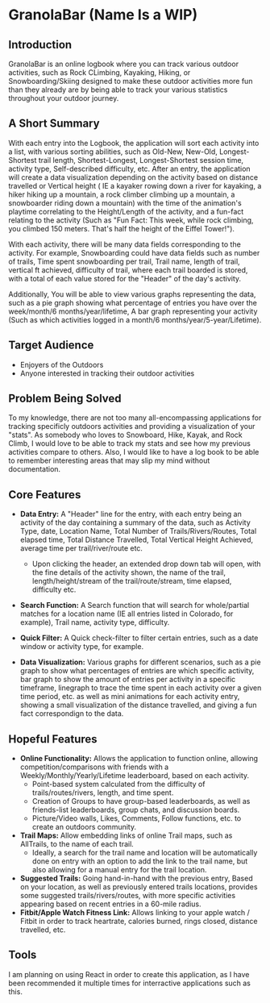 # GranolaBar (Name Is a WIP)

## Introduction

GranolaBar is an online logbook where you can track various outdoor activities, such as Rock CLimbing, Kayaking, Hiking, or Snowboarding/Skiing designed to make these outdoor activities more fun than they already are by being able to track your various statistics throughout your outdoor journey.

## A Short Summary

With each entry into the Logbook, the application will sort each activity into a list, with various sorting abilities, such as Old-New, New-Old, Longest-Shortest trail length, Shortest-Longest, Longest-Shortest session time, activity type, Self-described difficulty, etc. After an entry, the application will create a data visualization depending on the activity based on distance travelled or Vertical height ( IE a kayaker rowing down a river for kayaking, a hiker hiking up a mountain, a rock climber climbing up a mountain, a snowboarder riding down a mountain) with the time of the animation's playtime correlating to the Height/Length of the activity, and a fun-fact relating to the activity (Such as "Fun Fact: This week, while rock climbing, you climbed 150 meters. That's half the height of the Eiffel Tower!"). 

With each activity, there will be many data fields corresponding to the activity. For example, Snowboarding could have data fields such as number of trails, Time spent snowboarding per trail, Trail name, length of trail, vertical ft achieved, difficulty of trail, where each trail boarded is stored, with a total of each value stored for the "Header" of the day's activity. 

Additionally, You will be able to view various graphs representing the data, such as a pie graph showing what percentage of entries you have over the week/month/6 months/year/lifetime, A bar graph representing your activity (Such as which activities logged in a month/6 months/year/5-year/Lifetime).

## Target Audience

- Enjoyers of the Outdoors
- Anyone interested in tracking their outdoor activities

## Problem Being Solved

To my knowledge, there are not too many all-encompassing applications for tracking specificly outdoors activities and providing a visualization of your "stats". As somebody who loves to Snowboard, Hike, Kayak, and Rock Climb, I would love to be able to track my stats and see how my previous activities compare to others. Also, I would like to have a log book to be able to remember interesting areas that may slip my mind without documentation.

## Core Features

- **Data Entry:** A "Header" line for the entry, with each entry being an activity of the day containing a summary of the data, such as Activity Type, date, Location Name, Total Number of Trails/Rivers/Routes, Total elapsed time, Total Distance Travelled, Total Vertical Height Achieved, average time per trail/river/route etc.

    - Upon clicking the header, an extended drop down tab will open, with the fine details of the activity shown, the name of the trail, length/height/stream of the trail/route/stream, time elapsed, difficulty etc.
    
- **Search Function:** A Search function that will search for whole/partial matches for a location name (IE all entries listed in Colorado, for example), Trail name, activity type, difficulty.

- **Quick Filter:** A Quick check-filter to filter certain entries, such as a date window or activity type, for example.

- **Data Visualization:** Various graphs for different scenarios, such as a pie graph to show what percentages of entries are which specific activity, bar graph to show the amount of entries per activity in a specific timeframe, linegraph to trace the time spent in each activity over a given time period, etc. as well as mini animations for each activity entry, showing a small visualization of the distance travelled, and giving a fun fact correspondign to the data.

## Hopeful Features

- **Online Functionality:**  Allows the application to function online, allowing competition/comparisons with friends with a Weekly/Monthly/Yearly/Lifetime leaderboard, based on each activity.
    - Point-based system calculated from the difficulty of trails/routes/rivers, length, and time spent.
    - Creation of Groups to have group-based leaderboards, as well as friends-list leaderboards, group chats, and discussion boards.
    - Picture/Video walls, Likes, Comments, Follow functions, etc. to create an outdoors community.
- **Trail Maps:**  Allow embedding links of online Trail maps, such as AllTrails, to the name of each trail.
    - Ideally, a search for the trail name and location will be automatically done on entry with an option to add the link to the trail name, but also allowing for a manual entry for the trail location.
- **Suggested Trails:** Going hand-in-hand with the previous entry, Based on your location, as well as previously entered trails locations, provides some suggested trails/rivers/routes, with more specific activities appearing based on recent entries in a 60-mile radius. 
- **Fitbit/Apple Watch Fitness Link:** Allows linking to your apple watch / Fitbit in order to track heartrate, calories burned, rings closed, distance travelled, etc.

## Tools

I am planning on using React in order to create this application, as I have been recommended it multiple times for interractive applications such as this.